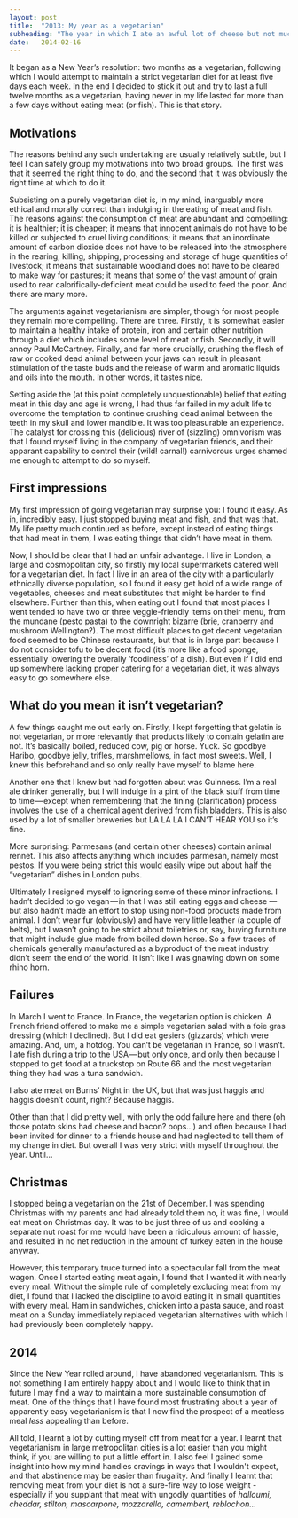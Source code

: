 ```yaml
---
layout: post
title:  "2013: My year as a vegetarian"
subheading: "The year in which I ate an awful lot of cheese but not much dead animal."
date:   2014-02-16
---
```


It began as a New Year’s resolution: two months as a vegetarian, following which I would attempt to maintain a strict vegetarian diet for at least five days each week. In the end I decided to stick it out and try to last a full twelve months as a vegetarian, having never in my life lasted for more than a few days without eating meat (or fish). This is that story.

Motivations
---
The reasons behind any such undertaking are usually relatively subtle, but I feel I can safely group my motivations into two broad groups. The first was that it seemed the right thing to do, and the second that it was obviously the right time at which to do it.

Subsisting on a purely vegetarian diet is, in my mind, inarguably more ethical and morally correct than indulging in the eating of meat and fish. The reasons against the consumption of meat are abundant and compelling: it is healthier; it is cheaper; it means that innocent animals do not have to be killed or subjected to cruel living conditions; it means that an inordinate amount of carbon dioxide does not have to be released into the atmosphere in the rearing, killing, shipping, processing and storage of huge quantities of livestock; it means that sustainable woodland does not have to be cleared to make way for pastures; it means that some of the vast amount of grain used to rear calorifically-deficient meat could be used to feed the poor. And there are many more.

The arguments against vegetarianism are simpler, though for most people they remain more compelling. There are three. Firstly, it is somewhat easier to maintain a healthy intake of protein, iron and certain other nutrition through a diet which includes some level of meat or fish. Secondly, it will annoy Paul McCartney. Finally, and far more crucially, crushing the flesh of raw or cooked dead animal between your jaws can result in pleasant stimulation of the taste buds and the release of warm and aromatic liquids and oils into the mouth. In other words, it tastes nice.

Setting aside the (at this point completely unquestionable) belief that eating meat in this day and age is wrong, I had thus far failed in my adult life to overcome the temptation to continue crushing dead animal between the teeth in my skull and lower mandible. It was too pleasurable an experience. The catalyst for crossing this (delicious) river of (sizzling) omnivorism was that I found myself living in the company of vegetarian friends, and their apparant capability to control their (wild! carnal!) carnivorous urges shamed me enough to attempt to do so myself.

First impressions
---
My first impression of going vegetarian may surprise you: I found it easy. As in, 
incredibly easy. I just stopped buying meat and fish, and that was that. My life pretty much continued as before, except instead of eating things that had meat in them, I was eating things that didn’t have meat in them.

Now, I should be clear that I had an unfair advantage. I live in London, a large and cosmopolitan city, so firstly my local supermarkets catered well for a vegetarian diet. In fact I live in an area of the city with a particularly ethnically diverse population, so I found it easy get hold of a wide range of vegetables, cheeses and meat substitutes that might be harder to find elsewhere. Further than this, when eating out I found that most places I went tended to have two or three veggie-friendly items on their menu, from the mundane (pesto pasta) to the downright bizarre (brie, cranberry and mushroom Wellington?). The most difficult places to get decent vegetarian food seemed to be Chinese restaurants, but that is in large part because I do not consider tofu to be decent food (it’s more like a food sponge, essentially lowering the overally ‘foodiness’ of a dish). But even if I did end up somewhere lacking proper catering for a vegetarian diet, it was always easy to go somewhere else.

What do you mean it isn’t vegetarian?
---
A few things caught me out early on. Firstly, I kept forgetting that gelatin is not vegetarian, or more relevantly that products likely to contain gelatin are not. It’s basically boiled, reduced cow, pig or horse. Yuck. So goodbye Haribo, goodbye jelly, trifles, marshmellows, in fact most sweets. Well, I knew this beforehand and so only really have myself to blame here.

Another one that I knew but had forgotten about was Guinness. I’m a real ale drinker generally, but I will indulge in a pint of the black stuff from time to time — except when remembering that the fining (clarification) process involves the use of a chemical agent derived from fish bladders. This is also used by a lot of smaller breweries but LA LA LA I CAN’T HEAR YOU so it’s fine.

More surprising: Parmesans (and certain other cheeses) contain animal rennet. This also affects anything which includes parmesan, namely most pestos. If you were being strict this would easily wipe out about half the “vegetarian” dishes in London pubs.

Ultimately I resigned myself to ignoring some of these minor infractions. I hadn’t decided to go vegan — in that I was still eating eggs and cheese — but also hadn’t made an effort to stop using non-food products made from animal. I don’t wear fur (obviously) and have very little leather (a couple of belts), but I wasn’t going to be strict about toiletries or, say, buying furniture that might include glue made from boiled down horse. So a few traces of chemicals generally manufactured as a byproduct of the meat industry didn’t seem the end of the world. It isn’t like I was gnawing down on some rhino horn.

Failures
---
In March I went to France. In France, the vegetarian option is chicken. A French friend offered to make me a simple vegetarian salad with a foie gras dressing (which I declined). But I did eat gesiers (gizzards) which were amazing. And, um, a hotdog. You can’t be vegetarian in France, so I wasn’t. I ate fish during a trip to the USA — but only once, and only then because I stopped to get food at a truckstop on Route 66 and the most vegetarian thing they had was a tuna sandwich.

I also ate meat on Burns’ Night in the UK, but that was just haggis and haggis doesn’t count, right? Because haggis.

Other than that I did pretty well, with only the odd failure here and there (oh those potato skins had cheese and bacon? oops...) and often because I had been invited for dinner to a friends house and had neglected to tell them of my change in diet. But overall I was very strict with myself throughout the year. Until…

Christmas
---
I stopped being a vegetarian on the 21st of December. I was spending Christmas with my parents and had already told them no, it was fine, I would eat meat on Christmas day. It was to be just three of us and cooking a separate nut roast for me would have been a ridiculous amount of hassle, and resulted in no net reduction in the amount of turkey eaten in the house anyway.

However, this temporary truce turned into a spectacular fall from the meat wagon. Once I started eating meat again, I found that I wanted it with nearly every meal. Without the simple rule of completely excluding meat from my diet, I found that I lacked the discipline to avoid eating it in small quantities with every meal. Ham in sandwiches, chicken into a pasta sauce, and roast meat on a Sunday immediately replaced vegetarian alternatives with which I had previously been completely happy.

2014
---
Since the New Year rolled around, I have abandoned vegetarianism. This is not something I am entirely happy about and I would like to think that in future I may find a way to maintain a more sustainable consumption of meat. One of the things that I have found most frustrating about a year of apparently easy vegetarianism is that I now find the prospect of a meatless meal _less_ appealing than before.

All told, I learnt a lot by cutting myself off from meat for a year. I learnt that vegetarianism in large metropolitan cities is a lot easier than you might think, if you are willing to put a little effort in. I also feel I gained some insight into how my mind handles cravings in ways that I wouldn't expect, and that abstinence may be easier than frugality. And finally I learnt that removing meat from your diet is not a sure-fire way to lose weight - especially if you supplant that meat with ungodly quantities of _halloumi, cheddar, stilton, mascarpone, mozzarella, camembert, reblochon..._